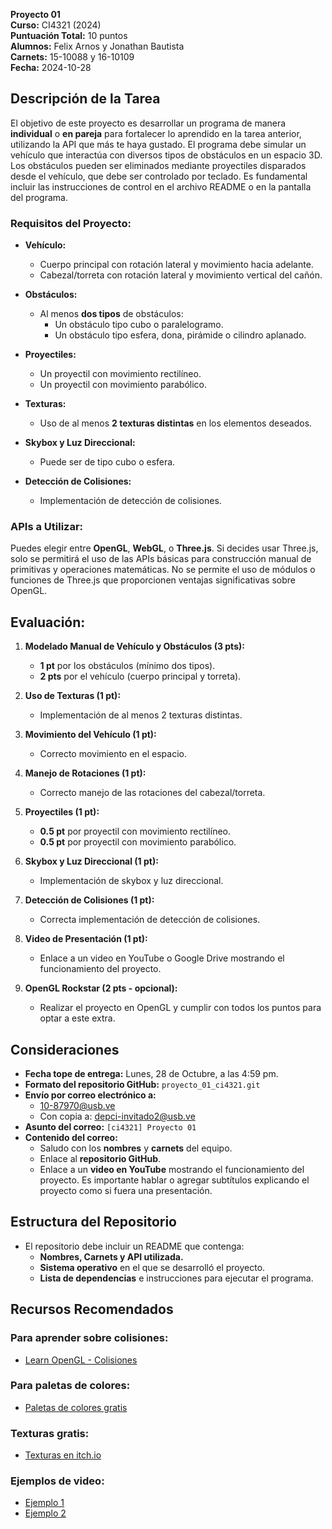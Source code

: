 **Proyecto 01**  
**Curso:** CI4321 (2024)  
**Puntuación Total:** 10 puntos  
**Alumnos:** Felix Arnos y Jonathan Bautista    
**Carnets:** 15-10088 y 16-10109  
**Fecha:** 2024-10-28  

## Descripción de la Tarea
El objetivo de este proyecto es desarrollar un programa de manera **individual** o **en pareja** para fortalecer lo aprendido en la tarea anterior, utilizando la API que más te haya gustado. El programa debe simular un vehículo que interactúa con diversos tipos de obstáculos en un espacio 3D. Los obstáculos pueden ser eliminados mediante proyectiles disparados desde el vehículo, que debe ser controlado por teclado. Es fundamental incluir las instrucciones de control en el archivo README o en la pantalla del programa.

### Requisitos del Proyecto:
- **Vehículo:**  
  - Cuerpo principal con rotación lateral y movimiento hacia adelante.
  - Cabezal/torreta con rotación lateral y movimiento vertical del cañón.
  
- **Obstáculos:**  
  - Al menos **dos tipos** de obstáculos:
    - Un obstáculo tipo cubo o paralelogramo.
    - Un obstáculo tipo esfera, dona, pirámide o cilindro aplanado.

- **Proyectiles:**
  - Un proyectil con movimiento rectilíneo.
  - Un proyectil con movimiento parabólico.

- **Texturas:**  
  - Uso de al menos **2 texturas distintas** en los elementos deseados.

- **Skybox y Luz Direccional:**  
  - Puede ser de tipo cubo o esfera.

- **Detección de Colisiones:**  
  - Implementación de detección de colisiones.

### APIs a Utilizar:
Puedes elegir entre **OpenGL**, **WebGL**, o **Three.js**. Si decides usar Three.js, solo se permitirá el uso de las APIs básicas para construcción manual de primitivas y operaciones matemáticas. No se permite el uso de módulos o funciones de Three.js que proporcionen ventajas significativas sobre OpenGL.

## Evaluación:
1. **Modelado Manual de Vehículo y Obstáculos (3 pts):**
   - **1 pt** por los obstáculos (mínimo dos tipos).
   - **2 pts** por el vehículo (cuerpo principal y torreta).

2. **Uso de Texturas (1 pt):**  
   - Implementación de al menos 2 texturas distintas.

3. **Movimiento del Vehículo (1 pt):**  
   - Correcto movimiento en el espacio.

4. **Manejo de Rotaciones (1 pt):**  
   - Correcto manejo de las rotaciones del cabezal/torreta.

5. **Proyectiles (1 pt):**  
   - **0.5 pt** por proyectil con movimiento rectilíneo.
   - **0.5 pt** por proyectil con movimiento parabólico.

6. **Skybox y Luz Direccional (1 pt):**  
   - Implementación de skybox y luz direccional.

7. **Detección de Colisiones (1 pt):**  
   - Correcta implementación de detección de colisiones.

8. **Video de Presentación (1 pt):**  
   - Enlace a un video en YouTube o Google Drive mostrando el funcionamiento del proyecto.

9. **OpenGL Rockstar (2 pts - opcional):**  
   - Realizar el proyecto en OpenGL y cumplir con todos los puntos para optar a este extra.

## Consideraciones
- **Fecha tope de entrega:** Lunes, 28 de Octubre, a las 4:59 pm.
- **Formato del repositorio GitHub:** `proyecto_01_ci4321.git`
- **Envío por correo electrónico a:**  
  - 10-87970@usb.ve  
  - Con copia a: depci-invitado2@usb.ve
- **Asunto del correo:** `[ci4321] Proyecto 01`
- **Contenido del correo:**
  - Saludo con los **nombres** y **carnets** del equipo.
  - Enlace al **repositorio GitHub**.
  - Enlace a un **video en YouTube** mostrando el funcionamiento del proyecto. Es importante hablar o agregar subtítulos explicando el proyecto como si fuera una presentación.

## Estructura del Repositorio
- El repositorio debe incluir un README que contenga:
  - **Nombres, Carnets y API utilizada.**
  - **Sistema operativo** en el que se desarrolló el proyecto.
  - **Lista de dependencias** e instrucciones para ejecutar el programa.

## Recursos Recomendados
### Para aprender sobre colisiones:
- [Learn OpenGL - Colisiones](https://learnopengl.com/In-Practice/2D-Game/Collisions/Ball)

### Para paletas de colores:
- [Paletas de colores gratis](https://lospec.com/palette-list/tag/gamedev)

### Texturas gratis:
- [Texturas en itch.io](https://itch.io/game-assets/free/tag-textures)

### Ejemplos de video:
- [Ejemplo 1](https://youtu.be/PBktSo0bXas)  
- [Ejemplo 2](https://youtu.be/fOtmI5YbhCM)  
